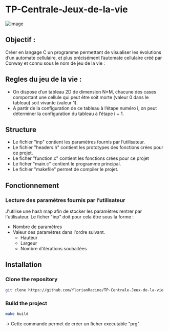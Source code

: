 # TP-Centrale-Jeux-de-la-vie

![image](https://user-images.githubusercontent.com/103432737/231158178-f646bef6-cce4-44a1-8116-d8830f9d6b49.png)


## Objectif : 

Créer en langage C un programme permettant de visualiser les évolutions d’un automate cellulaire, et plus précisément l’automate cellulaire créé par Conway et connu sous le nom de jeu de la vie :

## Regles du jeu de la vie :

* On dispose d’un tableau 2D de dimension N×M, chacune des cases comportant une cellule qui peut être
soit morte (valeur 0 dans le tableau) soit vivante (valeur 1).
* A partir de la configuration de ce tableau à l’étape numéro i, on peut déterminer la configuration du tableau à l’étape i + 1.

## Structure

* Le fichier "inp" contient les paramètres fournis par l’utilisateur.
* Le fichier "headers.h" contient les prototypes des fonctions crées pour ce projet.
* Le ficher "function.c" contient les fonctions crées pour ce projet
* Le ficher "main.c" contient le programme principal.
* Le fichier "makefile" permet de compiler le projet.

## Fonctionnement

### Lecture des paramètres fournis par l’utilisateur

J'utilise une hash map afin de stocker les paramètres rentrer par l'utilisateur.
Le ficher "inp" doit pour cela être sous la forme :
* Nombre de paramètres
* Valeur des paramètres dans l'ordre suivant.
  * Hauteur
  * Largeur
  * Nombre d'itérations souhaitées

## Installation

### Clone the repository

```bash
git clone https://github.com/florianRacine/TP-Centrale-Jeux-de-la-vie
```

### Build the project

```bash
make build
```
-> Cette commande permet de créer un ficher executable "prg"
